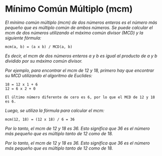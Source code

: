 #  Mínimo Común Múltiplo (mcm)

_El mínimo común múltiplo (mcm) de dos números enteros es el número más pequeño que es múltiplo común de ambos números. Se puede calcular el mcm de dos números utilizando el máximo común divisor (MCD) y la siguiente fórmula:_

```
mcm(a, b) = (a x b) / MCD(a, b)
```

_Es decir, el mcm de dos números enteros a y b es igual al producto de a y b dividido por su máximo común divisor._

_Por ejemplo, para encontrar el mcm de 12 y 18, primero hay que encontrar su MCD utilizando el algoritmo de Euclides:_

```
18 = 12 x 1 + 6
12 = 6 x 2 + 0

El último número diferente de cero es 6, por lo que el MCD de 12 y 18 es 6.
```

_Luego, se utiliza la fórmula para calcular el mcm:_

```
mcm(12, 18) = (12 x 18) / 6 = 36
```

_Por lo tanto, el mcm de 12 y 18 es 36. Esto significa que 36 es el número más pequeño que es múltiplo tanto de 12 como de 18._

_Por lo tanto, el mcm de 12 y 18 es 36. Esto significa que 36 es el número más pequeño que es múltiplo tanto de 12 como de 18._

